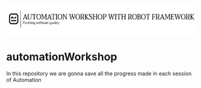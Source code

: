 <p align="center">
  <img src="/img/readme-img.png" width="700" height="80" />
</p>

# automationWorkshop
In this repository we are gonna save all the progress made in each session of Automation
